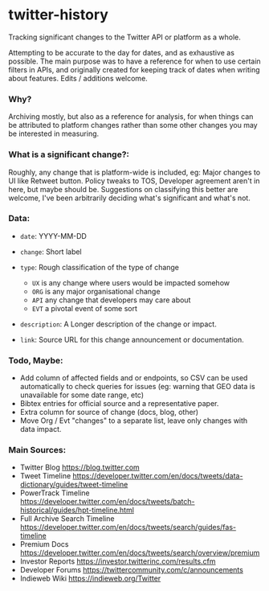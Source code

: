 # twitter-history
Tracking significant changes to the Twitter API or platform as a whole.

Attempting to be accurate to the day for dates, and as exhaustive as possible. The main purpose was to have a reference for when to use certain filters in APIs, and originally created for keeping track of dates when writing about features. Edits / additions welcome.

### Why? 

Archiving mostly, but also as a reference for analysis, for when things can be attributed to platform changes rather than some other changes you may be interested in measuring.

### What is a significant change?:

Roughly, any change that is platform-wide is included, eg: Major changes to UI like Retweet button. Policy tweaks to TOS, Developer agreement aren't in here, but maybe should be. Suggestions on classifying this better are welcome, I've been arbitrarily deciding what's significant and what's not.

### Data:

* `date`: YYYY-MM-DD

* `change`: Short label

* `type`: Rough classification of the type of change
	- `UX` is any change where users would be impacted somehow
	- `ORG` is any major organisational change
	- `API` any change that developers may care about
	- `EVT` a pivotal event of some sort

* `description`: A Longer description of the change or impact.

* `link`: Source URL for this change announcement or documentation.

### Todo, Maybe:

* Add column of affected fields and or endpoints, so CSV can be used automatically to check queries for issues (eg: warning that GEO data is unavailable for some date range, etc)
* Bibtex entries for official source and a representative paper.
* Extra column for source of change (docs, blog, other)
* Move Org / Evt "changes" to a separate list, leave only changes with data impact.

### Main Sources:

* Twitter Blog https://blog.twitter.com
* Tweet Timeline https://developer.twitter.com/en/docs/tweets/data-dictionary/guides/tweet-timeline
* PowerTrack Timeline https://developer.twitter.com/en/docs/tweets/batch-historical/guides/hpt-timeline.html
* Full Archive Search Timeline https://developer.twitter.com/en/docs/tweets/search/guides/fas-timeline
* Premium Docs https://developer.twitter.com/en/docs/tweets/search/overview/premium
* Investor Reports https://investor.twitterinc.com/results.cfm
* Developer Forums https://twittercommunity.com/c/announcements
* Indieweb Wiki https://indieweb.org/Twitter